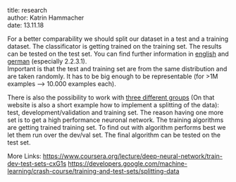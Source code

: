 <p>
title: research<br>
author: Katrin Hammacher<br>
date: 13.11.18
</p>


For a better comparability we should split our dataset in a test and a training dataset. The 
classificator is getting trained on the training set. The results can be tested 
on the test set. You can find further information in 
[english](https://machinelearningmastery.com/difference-test-validation-datasets) and 
[german](http://www.is.informatik.uni-wuerzburg.de/fileadmin/10030600/Mitarbeiter/Reul_Christian/Baumklassifikation_Reul_Christian_MA.pdf) 
(especially 2.2.3.1).  
Important is that the test and training set are from the same distribution and are taken 
randomly. 
It has to be big enough to be representable (for >1M examples --> 10.000 examples each).

There is also the possibility to work with [three different 
groups](https://cs230-stanford.github.io/train-dev-test-split.html#theory-how-to-choose-the-train-train-dev-dev-and-test-sets) 
(On that website is also a short example how to implement a splitting of the data): 
test, development/validation and training set. The reason having one more set is to get a high 
performance neuronal network. The training algorithms are getting trained training 
set. To find out with algorithm performs best we let them run over the dev/val set. The final 
algorithm can be tested on the test set.

More Links:
https://www.coursera.org/lecture/deep-neural-network/train-dev-test-sets-cxG1s
https://developers.google.com/machine-learning/crash-course/training-and-test-sets/splitting-data


